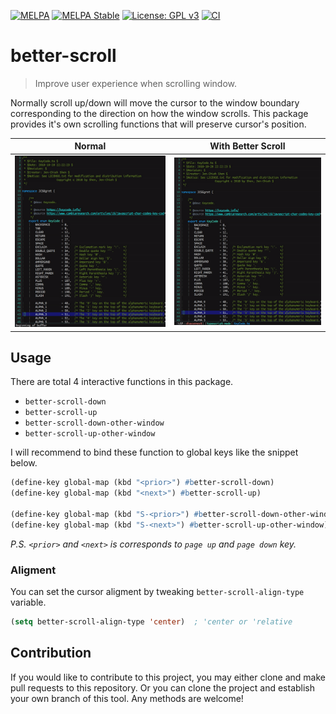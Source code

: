 [![MELPA](https://melpa.org/packages/better-scroll-badge.svg)](https://melpa.org/#/better-scroll)
[![MELPA Stable](https://stable.melpa.org/packages/better-scroll-badge.svg)](https://stable.melpa.org/#/better-scroll)
[![License: GPL v3](https://img.shields.io/badge/License-GPL%20v3-blue.svg)](https://www.gnu.org/licenses/gpl-3.0)
[![CI](https://github.com/jcs-elpa/better-scroll/actions/workflows/test.yml/badge.svg)](https://github.com/jcs-elpa/better-scroll/actions/workflows/test.yml)

# better-scroll
> Improve user experience when scrolling window.

Normally scroll up/down will move the cursor to the window boundary corresponding to
the direction on how the window scrolls. This package provides it's own scrolling
functions that will preserve cursor's position.

| Normal                       | With Better Scroll                  |
|:----------------------------:|:-----------------------------------:|
|<img src="./etc/scroll.gif"/> | <img src="./etc/better-scroll.gif"/>|

## Usage

There are total 4 interactive functions in this package.

* `better-scroll-down`
* `better-scroll-up`
* `better-scroll-down-other-window`
* `better-scroll-up-other-window`

I will recommend to bind these function to global keys like the snippet below.

```el
(define-key global-map (kbd "<prior>") #better-scroll-down)
(define-key global-map (kbd "<next>") #better-scroll-up)

(define-key global-map (kbd "S-<prior>") #better-scroll-down-other-window)
(define-key global-map (kbd "S-<next>") #better-scroll-up-other-window)
```

*P.S. `<prior>` and `<next>` is corresponds to `page up` and `page down` key.*

### Aligment

You can set the cursor aligment by tweaking `better-scroll-align-type` variable.

```el
(setq better-scroll-align-type 'center)  ; 'center or 'relative
```

## Contribution

If you would like to contribute to this project, you may either
clone and make pull requests to this repository. Or you can
clone the project and establish your own branch of this tool.
Any methods are welcome!
